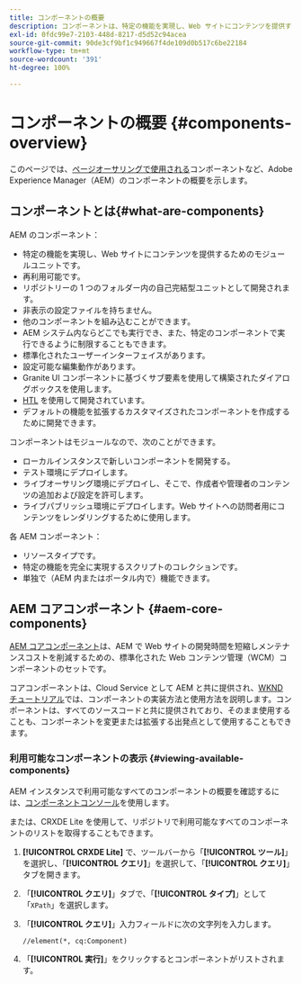 ```yaml
---
title: コンポーネントの概要
description: コンポーネントは、特定の機能を実現し、Web サイトにコンテンツを提供するためのモジュールユニットです。
exl-id: 0fdc99e7-2103-448d-8217-d5d52c94acea
source-git-commit: 90de3cf9bf1c949667f4de109d0b517c6be22184
workflow-type: tm+mt
source-wordcount: '391'
ht-degree: 100%

---
```


# コンポーネントの概要 {#components-overview}

このページでは、[ページオーサリングで使用される](/help/sites-cloud/authoring/fundamentals/components.md)コンポーネントなど、Adobe Experience Manager（AEM）のコンポーネントの概要を示します。

## コンポーネントとは{#what-are-components}

AEM のコンポーネント：

* 特定の機能を実現し、Web サイトにコンテンツを提供するためのモジュールユニットです。
* 再利用可能です。
* リポジトリーの 1 つのフォルダー内の自己完結型ユニットとして開発されます。
* 非表示の設定ファイルを持ちません。
* 他のコンポーネントを組み込むことができます。
* AEM システム内ならどこでも実行でき、また、特定のコンポーネントで実行できるように制限することもできます。
* 標準化されたユーザーインターフェイスがあります。
* 設定可能な編集動作があります。
* Granite UI コンポーネントに基づくサブ要素を使用して構築されたダイアログボックスを使用します。
* [HTL](https://docs.adobe.com/content/help/ja-JP/experience-manager-htl/using/overview.html) を使用して開発されています。
* デフォルトの機能を拡張するカスタマイズされたコンポーネントを作成するために開発できます。

コンポーネントはモジュールなので、次のことができます。

* ローカルインスタンスで新しいコンポーネントを開発する。
* テスト環境にデプロイします。
* ライブオーサリング環境にデプロイし、そこで、作成者や管理者のコンテンツの追加および設定を許可します。
* ライブパブリッシュ環境にデプロイします。Web サイトへの訪問者用にコンテンツをレンダリングするために使用します。

各 AEM コンポーネント：

* リソースタイプです。
* 特定の機能を完全に実現するスクリプトのコレクションです。
* 単独で（AEM 内またはポータル内で）機能できます。

## AEM コアコンポーネント {#aem-core-components}

[AEM コアコンポーネント](https://docs.adobe.com/content/help/ja-JP/experience-manager-core-components/using/introduction.html)は、AEM で Web サイトの開発時間を短縮しメンテナンスコストを削減するための、標準化された Web コンテンツ管理（WCM）コンポーネントのセットです。

コアコンポーネントは、Cloud Service として AEM と共に提供され、[WKND チュートリアル](/help/implementing/developing/introduction/develop-wknd-tutorial.md)では、コンポーネントの実装方法と使用方法を説明します。コンポーネントは、すべてのソースコードと共に提供されており、そのまま使用することも、コンポーネントを変更または拡張する出発点として使用することもできます。

### 利用可能なコンポーネントの表示 {#viewing-available-components}

AEM インスタンスで利用可能なすべてのコンポーネントの概要を確認するには、[コンポーネントコンソール](/help/sites-cloud/authoring/features/components-console.md)を使用します。

または、CRXDE Lite を使用して、リポジトリで利用可能なすべてのコンポーネントのリストを取得することもできます。

1. **[!UICONTROL CRXDE Lite]** で、ツールバーから「**[!UICONTROL ツール]**」を選択し、「**[!UICONTROL クエリ]**」を選択して、「**[!UICONTROL クエリ]**」タブを開きます。

1. 「**[!UICONTROL クエリ]**」タブで、「**[!UICONTROL タイプ]**」として「`XPath`」を選択します。

1. 「**[!UICONTROL クエリ]**」入力フィールドに次の文字列を入力します。

   `//element(*, cq:Component)`

1. 「**[!UICONTROL 実行]**」をクリックするとコンポーネントがリストされます。
